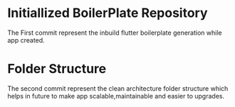 # Initiallized BoilerPlate Repository
The First commit represent the inbuild flutter boilerplate generation while app created.

# Folder Structure
The second commit represent the clean architecture folder structure which helps in future to make app scalable,maintainable and  easier to upgrades.